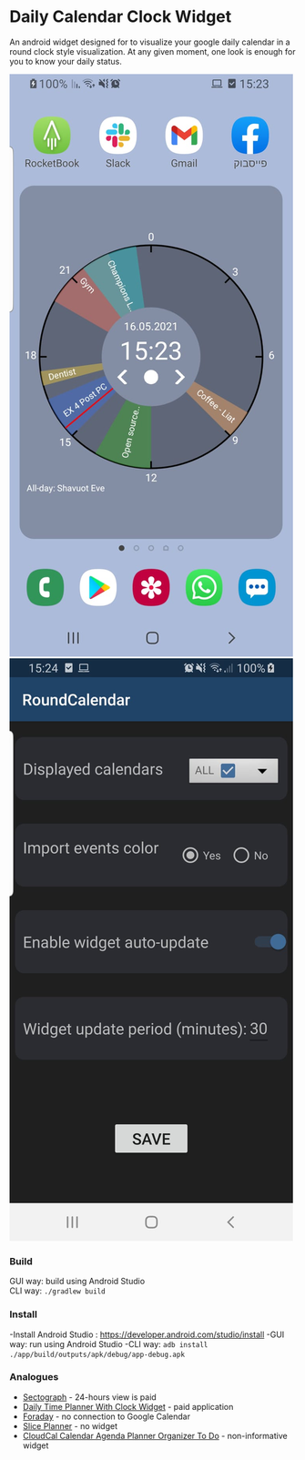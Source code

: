 # Daily Calendar Clock Widget
An android widget designed for to visualize your google daily calendar in a round clock style visualization.
At any given moment, one look is enough for you to know your daily status.

![](docs/clock_screenshot.jpeg)
![](docs/configuration_screenshot.jpeg)

### Build
GUI way: build using Android Studio  
CLI way: ```./gradlew build```

### Install
-Install Android Studio : https://developer.android.com/studio/install
-GUI way: run using Android Studio
-CLI way: ```adb install ./app/build/outputs/apk/debug/app-debug.apk```

### Analogues
* [Sectograph](https://play.google.com/store/apps/details?id=prox.lab.calclock) - 24-hours view is paid
* [Daily Time Planner With Clock Widget](https://play.google.com/store/apps/details?id=com.sectograph.planner.time.clock.manager.reminder) - paid application
* [Foraday](https://play.google.com/store/apps/details?id=com.compscieddy.foradayapp) - no connection to Google Calendar
* [Slice Planner](https://play.google.com/store/apps/details?id=com.evopaper.sliceplanner&hl=ru) - no widget
* [CloudCal Calendar Agenda Planner Organizer To Do](https://play.google.com/store/apps/details?id=net.cloudcal.cal) - non-informative widget
